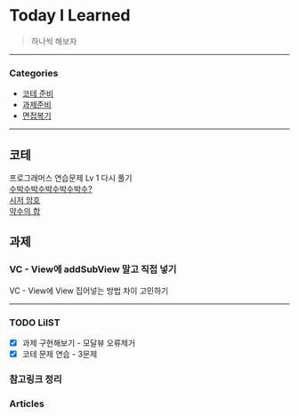 # Today I Learned
> 하나씩 해보자

---

### Categories
- [코테 준비](#코테)
- [과제준비](#과제)
- [면접복기](#면접복기)

---

## 코테
프로그래머스 연습문제 Lv 1 다시 풀기  
[수박수박수박수박수박수?](https://keeplo.tistory.com/402)  
[시저 암호](https://keeplo.tistory.com/401)  
[약수의 합](https://keeplo.tistory.com/400)  

## 과제
### VC - View에 addSubView 말고 직접 넣기
VC - View에 View 집어넣는 방법 차이 고민하기


---

### TODO LiIST
- [x] 과제 구현해보기 - 모달뷰 오류제거
- [x] 코테 문제 연습 - 3문제

### 참고링크 정리

### Articles